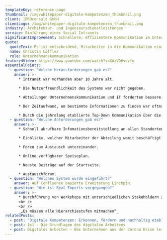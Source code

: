 ```yaml
---
templateKey: reference-page
thumbnail: /img/whitepaper-digitale-kompetenzen_thumbnail.png
client: IPROconsult GmbH
clientLogo: /img/whitepaper-digitale-kompetenzen_thumbnail.png
industry: Architektur- und Ingenieursdienstleistungen
service: Einführung eines Social Intranets
significantImprovement: Schnellere, effizientere Kommunikation im Unternehmen
quote:
  quoteText: Es ist entscheidend, Mitarbeiter in die Kommunikation einzubeziehen, wenn Unternehmen wirtschaftlich erfolgreich sein wollen.
  name: Christin Löffler
  role: Unternehmenskommunikation
featuredVideo: https://www.youtube.com/watch?v=KAzVD6vcvfo
essentialPoints:
  - question: "Welche Herausforderungen gab es?"
    answer: >-
      * Intranet war vorhanden aber 10 Jahre alt.

      * Die Nutzerfreundlichkeit des Systems war nicht gegeben.

      * Abteilungen Unternehmenskommunikation und IT forderten bessere Möglichkeiten.

      * Der Zeitaufwand, um bestimmte Informationen zu finden war oftmals zu hoch.

      * Durch die jahrelang etablierte Top-Down Kommunikation über die einzelnen Hierarchieebenen gingen zu Teilen auch Informationen verloren.
  - question: "Welche Anforderungen gab es?"
    answer: >-
      * Schnell abrufbare Infomationsbereitstellung an allen Standorten inkl. Wissensbereitstellung.

      * Einblicke, welcher Mitarbeiter der Abteilung womit beschäftigt ist.

      * Foren zum Austausch untereinander.

      * Online verfügbarer Speiseplan.

      * Neuste Beiträge auf der Startseite.

      * Austauschforum.
  - question: "Welches System wurde eingeführt?"
    answer: Auf Confluence basierte Erweiterung Linchpin.
  - question: "Wie ist Real Experts vorgegangen?"
    answer: >-
      * Durchführung von Workshops mit unterschiedlichen Stakeholdern zur Anforderungsanalyse aus verschiedenen Bereichen des Unternehmens.  
      <br /> 
      <br /> 
      _„Es müssen alle Hierarchiestufen mitmachen“_
relatedPosts:
  - post: "Digitale Kompetenzen: Erkennen, fördern und nachhaltig etablieren"
  - post: 1x1 - Die Grundlagen des digitalen Arbeitens
  - post: Digitales Arbeiten – Was Unternehmen aus der Corona Krise lernen müssen
---
```

